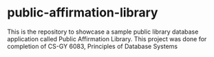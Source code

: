 # public-affirmation-library
This is the repository to showcase a sample public library database application called Public Affirmation Library.  This project was done for completion of CS-GY 6083, Principles of Database Systems
